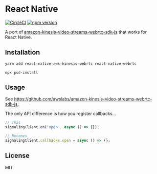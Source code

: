 # React Native

[![CircleCI](https://circleci.com/gh/hudl/react-native-aws-kinesis-webrtc/tree/main.svg?style=svg)](https://circleci.com/gh/hudl/react-native-aws-kinesis-webrtc/tree/main) [![npm version](https://badge.fury.io/js/react-native-aws-kinesis-webrtc.svg)](https://badge.fury.io/js/react-native-aws-kinesis-webrtc)

A port of [amazon-kinesis-video-streams-webrtc-sdk-js](https://github.com/awslabs/amazon-kinesis-video-streams-webrtc-sdk-js) that works for React Native.

## Installation

```sh
yarn add react-native-aws-kinesis-webrtc react-native-webrtc
```

```
npx pod-install
```

## Usage

See https://github.com/awslabs/amazon-kinesis-video-streams-webrtc-sdk-js.

The only API difference is how you register callbacks...

```typescript
// This
signalingClient.on('open', async () => {});

// Becomes
signalingClient.callbacks.open = async () => {};
```

## License

MIT
